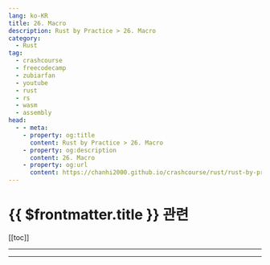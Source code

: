 ```yaml
---
lang: ko-KR
title: 26. Macro
description: Rust by Practice > 26. Macro
category: 
  - Rust
tag: 
  - crashcourse
  - freecodecamp
  - zubiarfan
  - youtube
  - rust
  - rs
  - wasm
  - assembly
head:
  - - meta:
    - property: og:title
      content: Rust by Practice > 26. Macro
    - property: og:description
      content: 26. Macro
    - property: og:url
      content: https://chanhi2000.github.io/crashcourse/rust/rust-by-practice/26.html
---
```


# {{ $frontmatter.title }} 관련

[[toc]]

---

---
